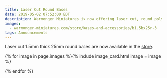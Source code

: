 ```yaml
---
title: Laser Cut Round Bases
date: 2019-05-02 07:52:00 EDT
description: Warmonger Miniatures is now offering laser cut, round polystyrene bases for sale.
images:
  - warmonger-miniatures.com/store/bases-and-accessories/b1.5bx25r-3
tags: Announcements
---
```

Laser cut 1.5mm thick 25mm round bases are now available in the [store](/store/bases).

{% for image in page.images %}{% include image_card.html image = image %}

{% endfor %}
